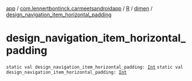 [app](../../../index.md) / [com.lennertbontinck.carmeetsandroidapp](../../index.md) / [R](../index.md) / [dimen](index.md) / [design_navigation_item_horizontal_padding](./design_navigation_item_horizontal_padding.md)

# design_navigation_item_horizontal_padding

`static val design_navigation_item_horizontal_padding: `[`Int`](https://kotlinlang.org/api/latest/jvm/stdlib/kotlin/-int/index.html)
`static val design_navigation_item_horizontal_padding: `[`Int`](https://kotlinlang.org/api/latest/jvm/stdlib/kotlin/-int/index.html)